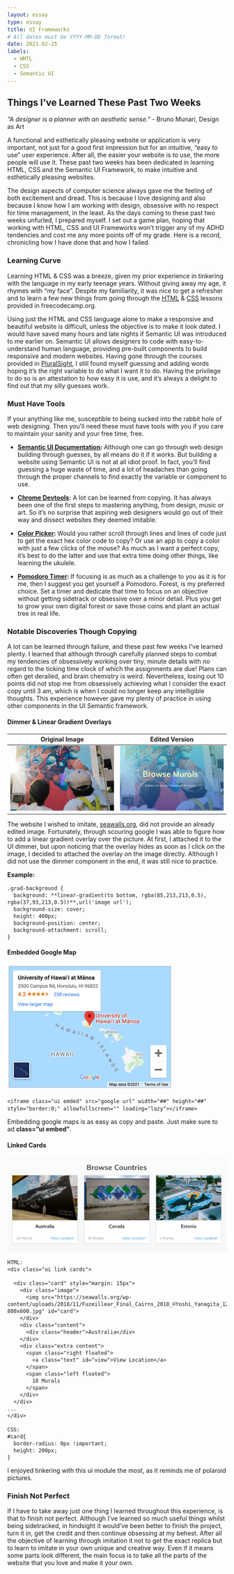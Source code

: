 ```yaml
---
layout: essay
type: essay
title: UI Frameworks
# All dates must be YYYY-MM-DD format!
date: 2021-02-25
labels:
  - HMTL
  - CSS
  - Semantic UI
---
```


## Things I've Learned These Past Two Weeks

*“A designer is a planner with an aesthetic sense.”* - Bruno Munari, Design as Art

A functional and esthetically pleasing website or application is very important, not just for a good first impression but for an intuitive, “easy to use” user experience. After all, the easier your website is to use, the more people will use it. These past two weeks has been dedicated in learning HTML, CSS and the Semantic UI Framework, to make intuitive and esthetically pleasing websites.

The design aspects of computer science always gave me the feeling of both excitement and dread. This is because I love designing and also because I know how I am working with design, obsessive with no respect for time management, in the least. As the days coming to these past two weeks unfurled, I prepared myself. I set out a game plan, hoping that working with HTML, CSS and UI Frameworks won’t trigger any of my ADHD tendencies and cost me any more points off of my grade. Here is a record, chronicling how I have done that and how I failed.


### Learning Curve

Learning HTML & CSS was a breeze, given my prior experience in tinkering with the language in my early teenage years. Without giving away my age, it rhymes with “my face”. Despite my familiarity, it was nice to get a refresher and to learn a few new things from going through the <a href="https://www.freecodecamp.org/learn/responsive-web-design/basic-html-and-html5/" alt="HTML">HTML</a> & <a href="https://www.freecodecamp.org/learn/responsive-web-design/basic-css/" alt="CSS">CSS</a> lessons provided in freecodecamp.org.

Using just the HTML and CSS language alone to make a responsive and beautiful website is difficult, unless the objective is to make it look dated. I would have saved many hours and late nights if Semantic UI was introduced to me earlier on. Semantic UI allows designers to code with easy-to-understand human language, providing pre-built components to build responsive and modern websites. Having gone through the courses provided in <a href="https://www.pluralsight.com/courses/semantic-ui-2-0" alt="PluralSight">PluralSight</a>, I still found myself guessing and adding words hoping it’s the right variable to do what I want it to do. Having the privilege to do so is an attestation to how easy it is use, and it’s always a delight to find out that my silly guesses work.

### Must Have Tools

If your anything like me, susceptible to being sucked into the rabbit hole of web designing. Then you’ll need these must have tools with you if you care to maintain your sanity and your free time, free.

* 	<b><a href="https://semantic-ui.com/introduction/getting-started.html" alt="Semantic UI Documentation">Semantic UI Documentation</a>: </b> Although one can go through web design building through guesses, by all means do it if it works. But building a website using Semantic UI is not at all idiot proof. In fact, you’ll find guessing a huge waste of time, and a lot of headaches than going through the proper channels to find exactly the variable or component to use. 

* 	<b><a href="https://developers.google.com/web/tools/chrome-devtools" alt="Chrome Devtools">Chrome Devtools</a>:</b> A lot can be learned from copying. It has always been one of the first steps to mastering anything, from design, music or art. So it’s no surprise that aspiring web designers would go out of their way and dissect websites they deemed imitable.


* 	<b><a href="https://apps.apple.com/tt/app/devswatch/id1477857867?mt=12" alt="DevSwatch App">Color Picker</a>: </b> Would you rather scroll through lines and lines of code just to get the exact hex color code to copy? Or use an app to copy a color with just a few clicks of the mouse? As much as I want a perfect copy, it’s best to do the latter and use that extra time doing other things, like learning the ukulele.

* 	<b><a href="https://www.forestapp.cc/" alt="Forest App">Pomodoro Timer</a>: </b> If focusing is as much as a challenge to you as it is for me, then I suggest you get yourself a Pomodoro. Forest, is my preferred choice. Set a timer and dedicate that time to focus on an objective without getting sidetrack or obsessive over a minor detail. Plus you get to grow your own digital forest or save those coins and plant an actual tree in real life.

### Notable Discoveries Though Copying

A lot can be learned through failure, and these past few weeks I’ve learned plenty. I learned that although through carefully planned steps to combat my tendencies of obsessively working over tiny, minute details with no regard to the ticking time clock of which the assignments are due! Plans can often get derailed, and brain chemistry is weird. Nevertheless, losing out 10 points did not stop me from obsessively achieving what I consider the exact copy until 3 am, which is when I could no longer keep any intelligible thoughts. This experience however gave my plenty of practice in using other components in the UI Semantic framework.

#### Dimmer & Linear Gradient Overlays 

Original Image | Edited Version
------------ | -------------
<img src="https://github.com/tineriver/tineriver.github.io/blob/master/images/seaWallOriginal.png?raw=true" alt="Sea Wall Original Image"> | <img src="https://github.com/tineriver/tineriver.github.io/blob/master/images/seaWallMine.png?raw=true" alt="Sea Wall Original Edited">

 The website I wished to imitate, <a href="https://seawalls.org/murals/" alt="seawalls.org">seawalls.org</a>, did not provide an already edited image. Fortunately, through scouring google I was able to figure how to add a linear gradient overlay over the picture. At first, I attached it to the UI dimmer, but upon noticing that the overlay hides as soon as I click on the image, I decided to attached the overlay on the image directly. Although I did not use the dimmer component in the end, it was still nice to practice.

**Example:**

    .grad-background {
      background: **linear-gradient(to bottom, rgba(85,213,213,0.5), rgba(37,93,213,0.5))**,url('image url');
      background-size: cover;
      height: 400px;
      background-position: center;
      background-attachment: scroll;
    }

#### Embedded Google Map

<img src="https://github.com/tineriver/tineriver.github.io/blob/master/images/GoogleMap.png?raw=true">

`<iframe class="ui emded" src="google url" width="##" height="##" style="border:0;" allowfullscreen="" loading="lazy"></iframe>`

Embedding google maps is as easy as copy and paste. Just make sure to ad **class=”ui embed”**. 

#### Linked Cards

<img src="https://github.com/tineriver/tineriver.github.io/blob/master/images/UICards.png?raw=true">

    HTML:
    <div class="ui link cards">

      <div class="card" style="margin: 15px">
        <div class="image">
          <img src="https://seawalls.org/wp-content/uploads/2018/11/Fuzeillear_Final_Cairns_2018_©Yoshi_Yanagita_12-800x600.jpg" id="card">
        </div>
        <div class="content">
          <div class="header">Australia</div>
        </div>
        <div class="extra content">
          <span class="right floated">
            <a class="text" id="view">View Location</a>
          </span>
          <span class="left floated">
            18 Murals
          </span>
        </div>
      </div>
    ...
    </div>
    
    CSS:
    #card{
      border-radius: 0px !important;
      height: 200px;
    }
    
I enjoyed tinkering with this ui module the most, as it reminds me of polaroid pictures. 
    
### Finish Not Perfect

If I have to take away just one thing I learned throughout this experience, is that to finish not perfect. Although I’ve learned so much useful things whilst being sidetracked, in hindsight it would’ve been better to finish the project, turn it in, get the credit and then continue obsessing at my behest. After all the objective of learning through imitation it not to get the exact replica but to learn to imitate in your own unique and creative way. Even if it means some parts look different, the main focus is to take all the parts of the website that you love and make it your own.
